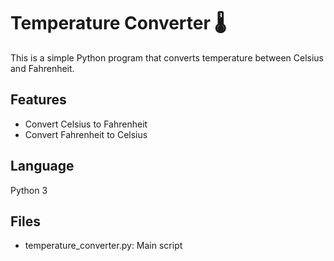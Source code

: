 
# Temperature Converter 🌡️

This is a simple Python program that converts temperature between Celsius and Fahrenheit.

## Features
- Convert Celsius to Fahrenheit
- Convert Fahrenheit to Celsius

## Language
Python 3

## Files
- temperature_converter.py: Main script
